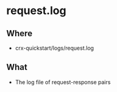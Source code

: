 # request.log

## Where

- crx-quickstart/logs/request.log

## What

- The log file of request-response pairs


